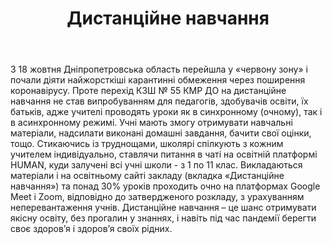 ﻿---
title: Дистанційне навчання
---

З 18 жовтня Дніпропетровська область перейшла у «червону зону» і почали діяти найжорсткіші карантинні обмеження через поширення коронавірусу. Проте перехід КЗШ № 55 КМР ДО на дистанційне навчання не став випробуванням для педагогів, здобувачів освіти, їх батьків, адже учителі проводять уроки як в синхронному (очному), так і в асинхронному режимі. Учні мають змогу отримувати навчальні матеріали, надсилати виконані домашні завдання, бачити свої оцінки, тощо. Стикаючись із труднощами, школярі спілкують з кожним учителем індивідуально, ставлячи питання в чаті на освітній платформі HUMAN, куди залучені всі учні школи - з 1 по 11 клас. Викладаються матеріали і на освітньому сайті закладу (вкладка «Дистанційне навчання») та понад 30% уроків проходить очно на платформах Google Мееt і Zoom, відповідно до затвердженого розкладу, з урахуванням неперевантаження учнів. Дистанційне навчання – це шанс отримувати якісну освіту, без прогалин у знаннях, і навіть під час пандемії берегти своє здоров’я і здоров’я своїх рідних.

<slideshow />
